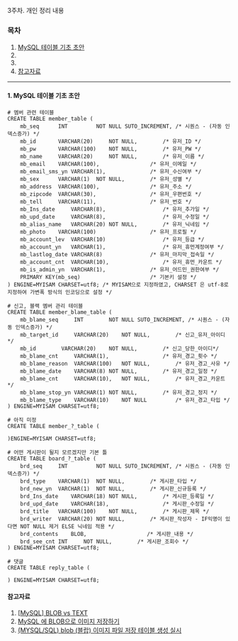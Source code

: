  3주차. 개인 정리 내용

### 목차
1. [MySQL 테이블 기초 초안](https://github.com/WebServiceStudy/WebServiceStudy/blob/main/%EB%AC%B8%EC%84%9C%EA%B4%80%EB%A6%AC/week3/hong/jinhong.md#1-mysql-%ED%85%8C%EC%9D%B4%EB%B8%94-%EA%B8%B0%EC%B4%88-%EC%B4%88%EC%95%88)
2. []()
3. []()
4. [참고자료](https://github.com/WebServiceStudy/WebServiceStudy/blob/main/%EB%AC%B8%EC%84%9C%EA%B4%80%EB%A6%AC/week3/hong/jinhong.md#%EC%B0%B8%EA%B3%A0%EC%9E%90%EB%A3%8C)

---

#### 1. MySQL 테이블 기초 초안
```Mysql
# 멤버 관련 테이블
CREATE TABLE member_table (
	mb_seq  	INT  		NOT NULL SUTO_INCREMENT, /* 시퀀스 - (자동 인덱스증가) */
	mb_id 		VARCHAR(20) 	NOT NULL, 		 /* 유저_ID */
	mb_pw 		VARCHAR(100) 	NOT NULL, 		 /* 유저_PW */
	mb_name 	VARCHAR(20) 	NOT NULL, 		 /* 유저_이름 */
	mb_email	VARCHAR(100),				 /* 유저_이메일 */
	mb_email_sms_yn VARCHAR(1),				 /* 유저_수신여부 */
	mb_sex 		VARCHAR(1) 	NOT NULL, 		 /* 유저_성별 */
	mb_address 	VARCHAR(100), 				 /* 유저_주소 */
	mb_zipcode	VARCHAR(30),				 /* 유저_우편번호 */
	mb_tell 	VARCHAR(11), 				 /* 유저_번호 */
	mb_Ins_date 	VARCHAR(8), 				 /* 유저_추가일 */
	mb_upd_date 	VARCHAR(8), 				 /* 유저_수정일 */
	mb_alias_name	VARCHAR(20)	NOT NULL,		 /* 유저_닉네임 */
	mb_photo	VARCHAR(100)				 /* 유저_프로필 */
	mb_account_lev 	VARCHAR(10) 				 /* 유저_등급 */
	mb_account_yn 	VARCHAR(1), 				 /* 유저_휴먼계정여부 */
	mb_lastlog_date VARCHAR(8)				 /* 유저_마지막_접속일 */
	mb_account_cnt  VARCHAR(10),				 /* 유저_휴먼_카운트 */
	mb_is_admin_yn 	VARCHAR(1),				 /* 유저_어드민_권한여부 */
	PRIMARY KEY(mb_seq) 					 /* 기본키 설정 */
) ENGINE=MYISAM CHARSET=utf8; /* MYISAM으로 지정하였고, CHARSET 은 utf-8로 지정하여 가변폭 방식의 인코딩으로 설정 */

# 신고, 블랙 멤버 관리 테이블
CREATE TABLE member_blame_table (
	mb_blame_seq	 INT  		NOT NULL SUTO_INCREMENT, /* 시퀀스 - (자동 인덱스증가) */
	mb_target_id	 VARCHAR(20)	NOT NULL,		 /* 신고_유저_아이디*/
	mb_id		 VARCHAR(20)	NOT NULL,		 /* 신고_당한_아이디*/
	mb_blame_cnt	 VARCHAR(1),				 /* 유저_경고_횟수 */
	mb_blame_reason  VARCHAR(100)	NOT NULL,		 /* 유저_경고_사유 */
	mb_blame_date	 VARCHAR(8)	NOT NULL,		 /* 유저_경고_일정 */
	mb_blame_cnt	 VARCHAR(10),	NOT NULL,		 /* 유저_경고_카운트*/
	mb_blame_stop_yn VARCHAR(1)	NOT NULL,		 /* 유저_경고_정지 */
	mb_blame_type	 VARCHAR(10)	NOT NULL	 	 /* 유저_경고_타입 */	
) ENGINE=MYISAM CHARSET=utf8;

# 아직 미정
CREATE TABLE member_?_table (

)ENGINE=MYISAM CHARSET=utf8;

# 어떤 게시판이 될지 모르겠지만 기본 틀
CREATE TABLE board_?_table (
	brd_seq		INT  		NOT NULL SUTO_INCREMENT, /* 시퀀스 - (자동 인덱스증가) */
	brd_type	VARCHAR(1)	NOT NULL,		 /* 게시판_타입 */
	brd_new_yn	VARCHAR(1)	NOT NULL,		 /* 게시판_신규등록 */	
	brd_Ins_date	VARCHAR(18)	NOT NULL,		 /* 게시판_등록일 */
	brd_upd_date	VARCHAR(18),		 		 /* 게시판_수정일 */
	brd_title	VARCHAR(100)	NOT NULL,		 /* 게시판_제목 */
	brd_writer	VARCHAR(20)	NOT NULL,		 /* 게시판_작성자 - IF익명이 있다면 NOT NULL 제거 ELSE 닉네임 적용 */
	brd_contents	BLOB,		 			/* 게시판_내용 */
	brd_see_cnt	INT		NOT NULL,		 /* 게시판_조회수 */
) ENGINE=MYISAM CHARSET=utf8;

# 댓글
CREATE TABLE reply_table (

) ENGINE=MYISAM CHARSET=utf8;
```

#### 참고자료
1. [[MySQL] BLOB vs TEXT]( ttps://m.blog.naver.com/PostView.naver?isHttpsRedirect=true&blogId=sory1008&logNo=220932249450)
2. [MySQL 에 BLOB으로 이미지 저장하기](https://salix97.tistory.com/181)
3. [(MYSQL/SQL) blob (블랍) 이미지 파일 저장 테이블 생성 실시](https://kkh0977.tistory.com/2014)

